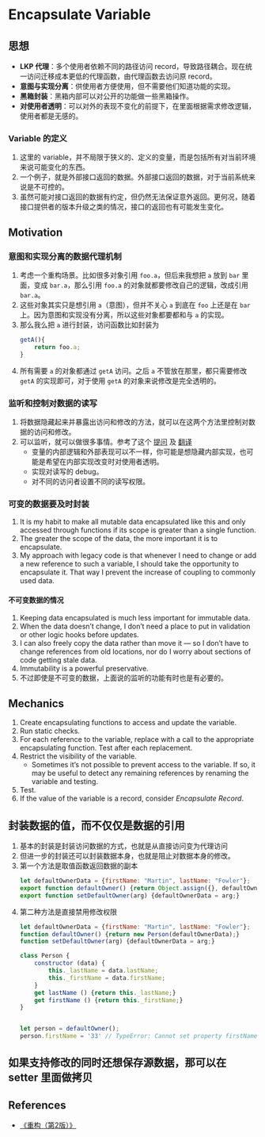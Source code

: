 # Encapsulate Variable


## 思想
* **LKP 代理**：多个使用者依赖不同的路径访问 record，导致路径耦合。现在统一访问迁移成本更低的代理函数，由代理函数去访问原 record。
* **意图与实现分离**：供使用者方便使用，但不需要他们知道功能的实现。
* **黑箱封装**：黑箱内部可以对公开的功能做一些黑箱操作。
* **对使用者透明**：可以对外的表现不变化的前提下，在里面根据需求修改逻辑，使用者都是无感的。


### Variable 的定义
1. 这里的 variable，并不局限于狭义的、定义的变量，而是包括所有对当前环境来说可能变化的东西。
2. 一个例子，就是外部接口返回的数据。外部接口返回的数据，对于当前系统来说是不可控的。
3. 虽然可能对接口返回的数据有约定，但仍然无法保证意外返回。更何况，随着接口提供者的版本升级之类的情况，接口的返回也有可能发生变化。


## Motivation
### 意图和实现分离的数据代理机制
1. 考虑一个重构场景。比如很多对象引用 `foo.a`，但后来我想把 `a` 放到 `bar` 里面，变成 `bar.a`，那么引用 `foo.a` 的对象就都要修改自己的逻辑，改成引用 `bar.a`。
2. 这些对象其实只是想引用 `a`（意图），但并不关心 `a` 到底在 `foo` 上还是在 `bar` 上。因为意图和实现没有分离，所以这些对象都要都和与 `a` 的实现。
3. 那么我么把 `a` 进行封装，访问函数比如封装为
    ```js
    getA(){
        return foo.a;
    }
    ```
4. 所有需要 `a` 的对象都通过 `getA` 访问。之后 `a` 不管放在那里，都只需要修改 `getA` 的实现即可，对于使用 `getA` 的对象来说修改是完全透明的。

### 监听和控制对数据的读写
1. 将数据隐藏起来并暴露出访问和修改的方法，就可以在这两个方法里控制对数据的访问和修改。
2. 可以监听，就可以做很多事情。参考了这个 [提问](https://stackoverflow.com/questions/1568091/why-use-getters-and-setters-accessors) 及 [翻译](https://www.zhihu.com/question/21401198/answer/18113707)
    * 变量的内部逻辑和外部表现可以不一样，你可能是想隐藏内部实现，也可能是希望在内部实现改变时对使用者透明。
    * 实现对读写的 debug。
    * 对不同的访问者设置不同的读写权限。

### 可变的数据要及时封装
1. It is my habit to make all mutable data encapsulated like this and only accessed through functions if its scope is greater than a single function. 
2. The greater the scope of the data, the more important it is to encapsulate. 
3. My approach with legacy code is that whenever I need to change or add a new reference to such a variable, I should take the opportunity to encapsulate it. That way I prevent the increase of coupling to commonly used data.

#### 不可变数据的情况
1. Keeping data encapsulated is much less important for immutable data. 
2. When the data doesn’t change, I don’t need a place to put in validation or other logic hooks before updates. 
3. I can also freely copy the data rather than move it — so I don’t have to change references from old locations, nor do I worry about sections of code getting stale data. 
4. Immutability is a powerful preservative. 
5. 不过即使是不可变的数据，上面说的监听的功能有时也是有必要的。


## Mechanics
1. Create encapsulating functions to access and update the variable.
2. Run static checks.
3. For each reference to the variable, replace with a call to the appropriate encapsulating function. Test after each replacement.
4. Restrict the visibility of the variable.
    * Sometimes it’s not possible to prevent access to the variable. If so, it may be useful to detect any remaining references by renaming the variable and testing.
5. Test.
6. If the value of the variable is a record, consider *Encapsulate Record*.


## 封装数据的值，而不仅仅是数据的引用
1. 基本的封装是封装访问数据的方式，也就是从直接访问变为代理访问
2. 但进一步的封装还可以封装数据本身，也就是阻止对数据本身的修改。
3. 第一个方法是取值函数返回数据的副本
    ```js   
    let defaultOwnerData = {firstName: "Martin", lastName: "Fowler"};
    export function defaultOwner() {return Object.assign({}, defaultOwnerData);}
    export function setDefaultOwner(arg) {defaultOwnerData = arg;}
    ```
4. 第二种方法是直接禁用修改权限  
    ```js
    let defaultOwnerData = {firstName: "Martin", lastName: "Fowler"};
    function defaultOwner() {return new Person(defaultOwnerData);}
    function setDefaultOwner(arg) {defaultOwnerData = arg;}

    class Person {
        constructor (data) {
            this._lastName = data.lastName;
            this._firstName = data.firstName;
        }
        get lastName () {return this._lastName;}
        get firstName () {return this._firstName;}
    }


    let person = defaultOwner();
    person.firstName = '33' // TypeError: Cannot set property firstName of #<Person> which has only a getter
    ```


## 如果支持修改的同时还想保存源数据，那可以在 setter 里面做拷贝


## References
* [《重构（第2版）》](https://book.douban.com/subject/33400354/)
